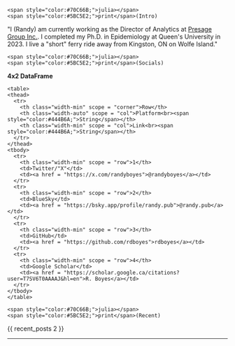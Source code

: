 ~~~
<span style="color:#70C66B;">julia></span>
<span style="color:#5BC5E2;">print</span>(Intro)
~~~

"I (Randy) am currently working as the Director of Analytics at [Presage Group Inc.](https://presagegroup.com/). I completed my Ph.D. in Epidemiology at Queen's University in 2023. I live a "short" ferry ride away from Kingston, ON on Wolfe Island."

~~~
<span style="color:#70C66B;">julia></span>
<span style="color:#5BC5E2;">print</span>(Socials)
~~~

**4x2 DataFrame**

~~~
<table>
<thead>
  <tr>
    <th class="width-min" scope = "corner">Row</th>
    <th class="width-auto" scope = "col">Platform<br><span style="color:#444B6A;">String</span></th>
    <th class="width-min" scope = "col">Link<br><span style="color:#444B6A;">String</span></th>
  </tr>
</thead>
<tbody>
  <tr>
    <th class="width-min" scope = "row">1</th>
    <td>Twitter/"X"</td>
    <td><a href = "https://x.com/randyboyes">@randyboyes</a></td>
  </tr>
  <tr>
    <th class="width-min" scope = "row">2</th>
    <td>BlueSky</td>
    <td><a href = "https://bsky.app/profile/randy.pub">@randy.pub</a></td>
  </tr>
  <tr>
    <th class="width-min" scope = "row">3</th>
    <td>GitHub</td>
    <td><a href = "https://github.com/rdboyes">rdboyes</a></td>
  </tr>
  <tr>
    <th class="width-min" scope = "row">4</th>
    <td>Google Scholar</td>
    <td><a href = "https://scholar.google.ca/citations?user=T7SV6T0AAAAJ&hl=en">R. Boyes</a></td>
  </tr>
</tbody>
</table>
~~~

~~~
<span style="color:#70C66B;">julia></span>
<span style="color:#5BC5E2;">print</span>(Recent)
~~~

{{ recent_posts 2 }}

---

